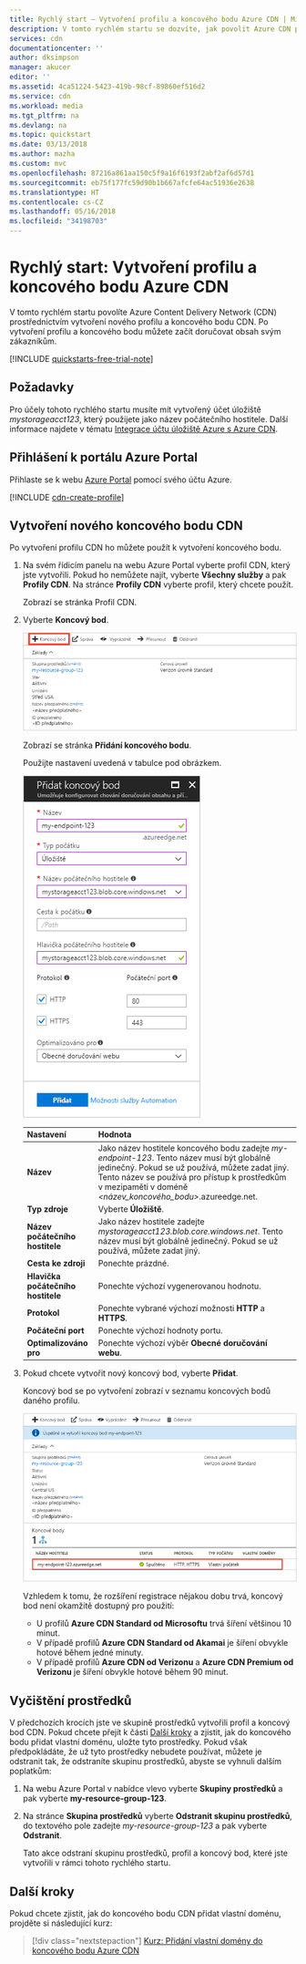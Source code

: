 ```yaml
---
title: Rychlý start – Vytvoření profilu a koncového bodu Azure CDN | Microsoft Docs
description: V tomto rychlém startu se dozvíte, jak povolit Azure CDN prostřednictvím vytvoření nového profilu a koncového bodu CDN.
services: cdn
documentationcenter: ''
author: dksimpson
manager: akucer
editor: ''
ms.assetid: 4ca51224-5423-419b-98cf-89860ef516d2
ms.service: cdn
ms.workload: media
ms.tgt_pltfrm: na
ms.devlang: na
ms.topic: quickstart
ms.date: 03/13/2018
ms.author: mazha
ms.custom: mvc
ms.openlocfilehash: 87216a861aa150c5f9a16f6193f2abf2af6d57d1
ms.sourcegitcommit: eb75f177fc59d90b1b667afcfe64ac51936e2638
ms.translationtype: HT
ms.contentlocale: cs-CZ
ms.lasthandoff: 05/16/2018
ms.locfileid: "34198703"
---
```

# <a name="quickstart-create-an-azure-cdn-profile-and-endpoint"></a>Rychlý start: Vytvoření profilu a koncového bodu Azure CDN
V tomto rychlém startu povolíte Azure Content Delivery Network (CDN) prostřednictvím vytvoření nového profilu a koncového bodu CDN. Po vytvoření profilu a koncového bodu můžete začít doručovat obsah svým zákazníkům.

[!INCLUDE [quickstarts-free-trial-note](../../includes/quickstarts-free-trial-note.md)]

## <a name="prerequisites"></a>Požadavky
Pro účely tohoto rychlého startu musíte mít vytvořený účet úložiště *mystorageacct123*, který použijete jako název počátečního hostitele. Další informace najdete v tématu [Integrace účtu úložiště Azure s Azure CDN](cdn-create-a-storage-account-with-cdn.md).

## <a name="log-in-to-the-azure-portal"></a>Přihlášení k portálu Azure Portal
Přihlaste se k webu [Azure Portal](https://portal.azure.com) pomocí svého účtu Azure.

[!INCLUDE [cdn-create-profile](../../includes/cdn-create-profile.md)]

## <a name="create-a-new-cdn-endpoint"></a>Vytvoření nového koncového bodu CDN

Po vytvoření profilu CDN ho můžete použít k vytvoření koncového bodu.

1. Na svém řídicím panelu na webu Azure Portal vyberte profil CDN, který jste vytvořili. Pokud ho nemůžete najít, vyberte **Všechny služby** a pak **Profily CDN**. Na stránce **Profily CDN** vyberte profil, který chcete použít. 
   
    Zobrazí se stránka Profil CDN.

2. Vyberte **Koncový bod**.
   
    ![Profil CDN](./media/cdn-create-new-endpoint/cdn-select-endpoint.png)
   
    Zobrazí se stránka **Přidání koncového bodu**.

    Použijte nastavení uvedená v tabulce pod obrázkem.
   
    ![Přidat koncový bod](./media/cdn-create-new-endpoint/cdn-add-endpoint.png)

    | Nastavení | Hodnota |
    | ------- | ----- |
    | **Název** | Jako název hostitele koncového bodu zadejte *my-endpoint-123*. Tento název musí být globálně jedinečný. Pokud se už používá, můžete zadat jiný. Tento název se používá pro přístup k prostředkům v mezipaměti v doméně _&lt;název_koncového_bodu&gt;_.azureedge.net.|
    | **Typ zdroje** | Vyberte **Úložiště**. | 
    | **Název počátečního hostitele** | Jako název hostitele zadejte *mystorageacct123.blob.core.windows.net*. Tento název musí být globálně jedinečný. Pokud se už používá, můžete zadat jiný. |
    | **Cesta ke zdroji** | Ponechte prázdné. |
    | **Hlavička počátečního hostitele** | Ponechte výchozí vygenerovanou hodnotu. |  
    | **Protokol** | Ponechte vybrané výchozí možnosti **HTTP** a **HTTPS**. |
    | **Počáteční port** | Ponechte výchozí hodnoty portu. | 
    | **Optimalizováno pro** | Ponechte výchozí výběr **Obecné doručování webu**. |
    
3. Pokud chcete vytvořit nový koncový bod, vyberte **Přidat**.
   
   Koncový bod se po vytvoření zobrazí v seznamu koncových bodů daného profilu.
    
   ![Koncový bod CDN](./media/cdn-create-new-endpoint/cdn-endpoint-success.png)
    
   Vzhledem k tomu, že rozšíření registrace nějakou dobu trvá, koncový bod není okamžitě dostupný pro použití: 
   - U profilů **Azure CDN Standard od Microsoftu** trvá šíření většinou 10 minut. 
   - V případě profilů **Azure CDN Standard od Akamai** je šíření obvykle hotové během jedné minuty. 
   - V případě profilů **Azure CDN od Verizonu** a **Azure CDN Premium od Verizonu** je šíření obvykle hotové během 90 minut. 

## <a name="clean-up-resources"></a>Vyčištění prostředků
V předchozích krocích jste ve skupině prostředků vytvořili profil a koncový bod CDN. Pokud chcete přejít k části [Další kroky](#next-steps) a zjistit, jak do koncového bodu přidat vlastní doménu, uložte tyto prostředky. Pokud však předpokládáte, že už tyto prostředky nebudete používat, můžete je odstranit tak, že odstraníte skupinu prostředků, abyste se vyhnuli dalším poplatkům:

1. Na webu Azure Portal v nabídce vlevo vyberte **Skupiny prostředků** a pak vyberte **my-resource-group-123**.

2. Na stránce **Skupina prostředků** vyberte **Odstranit skupinu prostředků**, do textového pole zadejte *my-resource-group-123* a pak vyberte **Odstranit**.

    Tato akce odstraní skupinu prostředků, profil a koncový bod, které jste vytvořili v rámci tohoto rychlého startu.

## <a name="next-steps"></a>Další kroky
Pokud chcete zjistit, jak do koncového bodu CDN přidat vlastní doménu, projděte si následující kurz:

> [!div class="nextstepaction"]
> [Kurz: Přidání vlastní domény do koncového bodu Azure CDN](cdn-map-content-to-custom-domain.md)



